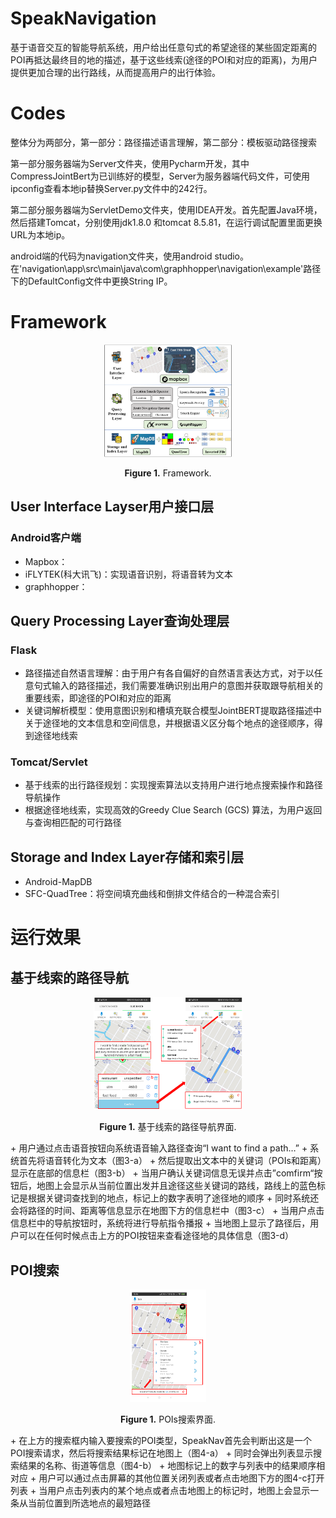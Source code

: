 # SpeakNavigation
基于语音交互的智能导航系统，用户给出任意句式的希望途径的某些固定距离的POI再抵达最终目的地的描述，基于这些线索(途径的POI和对应的距离)，为用户提供更加合理的出行路线，从而提高用户的出行体验。

# Codes
整体分为两部分，第一部分：路径描述语言理解，第二部分：模板驱动路径搜索

第一部分服务器端为Server文件夹，使用Pycharm开发，其中CompressJointBert为已训练好的模型，Server为服务器端代码文件，可使用ipconfig查看本地ip替换Server.py文件中的242行。

第二部分服务器端为ServletDemo文件夹，使用IDEA开发。首先配置Java环境，然后搭建Tomcat，分别使用jdk1.8.0
和tomcat 8.5.81，在运行调试配置里面更换URL为本地ip。

android端的代码为navigation文件夹，使用android studio。在'navigation\app\src\main\java\com\graphhopper\navigation\example'路径下的DefaultConfig文件中更换String IP。

# Framework
<p align="center">
<img src=".\img\framework.png" height = "180" alt="" align=center />
<br><br>
<b>Figure 1.</b> Framework.
</p>

## User Interface Layser用户接口层
### Android客户端
+ Mapbox：
+ iFLYTEK(科大讯飞)：实现语音识别，将语音转为文本
+ graphhopper：


## Query Processing Layer查询处理层
### Flask
+ 路径描述自然语言理解：由于用户有各自偏好的自然语言表达方式，对于以任意句式输入的路径描述，我们需要准确识别出用户的意图并获取跟导航相关的重要线索，即途径的POI和对应的距离
+ 关键词解析模型：使用意图识别和槽填充联合模型JointBERT提取路径描述中关于途径地的文本信息和空间信息，并根据语义区分每个地点的途径顺序，得到途径地线索

### Tomcat/Servlet
+ 基于线索的出行路径规划：实现搜索算法以支持用户进行地点搜索操作和路径导航操作
+ 根据途径地线索，实现高效的Greedy Clue Search (GCS) 算法，为用户返回与查询相匹配的可行路径

## Storage and Index Layer存储和索引层
+ Android-MapDB
+ SFC-QuadTree：将空间填充曲线和倒排文件结合的一种混合索引

# 运行效果
## 基于线索的路径导航
<p align="center">
<img src=".\img\android1.png" height = "180" alt="" align=center />
<br><br>
<b>Figure 1.</b> 基于线索的路径导航界面.
</p>
+ 用户通过点击语音按钮向系统语音输入路径查询“I want to find a path…”
+ 系统首先将语音转化为文本（图3-a）
+ 然后提取出文本中的关键词（POIs和距离）显示在底部的信息栏（图3-b）
+ 当用户确认关键词信息无误并点击”comfirm“按钮后，地图上会显示从当前位置出发并且途径这些关键词的路线，路线上的蓝色标记是根据关键词查找到的地点，标记上的数字表明了途径地的顺序
+ 同时系统还会将路径的时间、距离等信息显示在地图下方的信息栏中（图3-c）
+ 当用户点击信息栏中的导航按钮时，系统将进行导航指令播报
+ 当地图上显示了路径后，用户可以在任何时候点击上方的POI按钮来查看途径地的具体信息（图3-d）

## POI搜索
<p align="center">
<img src=".\img\android2.png" height = "180" alt="" align=center />
<br><br>
<b>Figure 1.</b> POIs搜索界面.
</p>
+ 在上方的搜索框内输入要搜索的POI类型，SpeakNav首先会判断出这是一个POI搜索请求，然后将搜索结果标记在地图上（图4-a）
+ 同时会弹出列表显示搜索结果的名称、街道等信息（图4-b）
+ 地图标记上的数字与列表中的结果顺序相对应
+ 用户可以通过点击屏幕的其他位置关闭列表或者点击地图下方的图4-c打开列表
+ 当用户点击列表内的某个地点或者点击地图上的标记时，地图上会显示一条从当前位置到所选地点的最短路径

